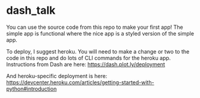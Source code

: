 # dash_talk

You can use the source code from this repo to make your first app! 
The simple app is functional where the nice app is a styled version of the simple app.

To deploy, I suggest heroku. You will need to make a change or two to the code in this repo and do
lots of CLI commands for the heroku app. Instructions from Dash are here:
https://dash.plot.ly/deployment

And heroku-specific deployment is here:
https://devcenter.heroku.com/articles/getting-started-with-python#introduction
